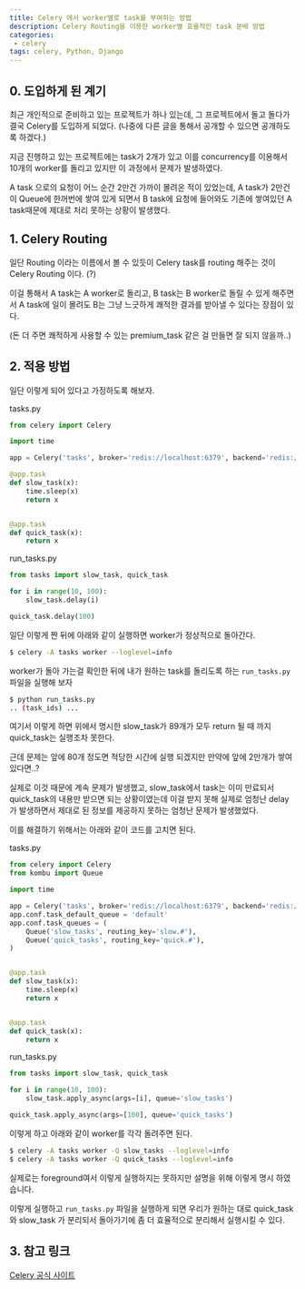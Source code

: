 ```yaml
---
title: Celery 에서 worker별로 task를 부여하는 방법
description: Celery Routing을 이용한 worker별 효율적인 task 분배 방법
categories:
 - celery
tags: celery, Python, Django
---
```


## 0. 도입하게 된 계기
최근 개인적으로 준비하고 있는 프로젝트가 하나 있는데, 그 프로젝트에서 돌고 돌다가 결국 Celery를 도입하게 되었다. (나중에 다른 글을 통해서 공개할 수 있으면 공개하도록 하겠다.)

지금 진행하고 있는 프로젝트에는 task가 2개가 있고 이를 concurrency를 이용해서 10개의 worker를 돌리고 있지만 이 과정에서 문제가 발생하였다.

A task 으로의 요청이 어느 순간 2만건 가까이 몰려온 적이 있었는데, A task가 2만건이 Queue에 한꺼번에 쌓여 있게 되면서 B task에 요청에 들어와도 기존에 쌓여있던 A task때문에 제대로 처리 못하는 상황이 발생했다.



## 1. Celery Routing

일단 Routing 이라는 이름에서 볼 수 있듯이 Celery task를 routing 해주는 것이 Celery Routing 이다. (?)

이걸 통해서 A task는 A worker로 돌리고, B task는 B worker로 돌릴 수 있게 해주면서 A task에 일이 몰려도 B는 그냥 느긋하게 쾌적한 결과를 받아낼 수 있다는 장점이 있다.

(돈 더 주면 쾌적하게 사용할 수 있는 premium_task 같은 걸 만들면 잘 되지 않을까..)



## 2. 적용 방법

일단 이렇게 되어 있다고 가정하도록 해보자.

tasks.py

```python
from celery import Celery

import time

app = Celery('tasks', broker='redis://localhost:6379', backend='redis://localhost:6379')

@app.task
def slow_task(x):
	time.sleep(x)
	return x


@app.task
def quick_task(x):
	return x
```



run_tasks.py

```python
from tasks import slow_task, quick_task

for i in range(10, 100):
	slow_task.delay(i)

quick_task.delay(100)
```



일단 이렇게 짠 뒤에 아래와 같이 실행하면 worker가 정상적으로 돌아간다.

```bash
$ celery -A tasks worker --loglevel=info
```



worker가 돌아 가는걸 확인한 뒤에 내가 원하는 task를 돌리도록 하는 `run_tasks.py` 파일을 실행해 보자

```bash
$ python run_tasks.py
.. (task_ids) ...
```



여기서 이렇게 하면 위에서 명시한 slow_task가 89개가 모두 return 될 때 까지 quick_task는 실행조차 못한다.

근데 문제는 앞에 80개 정도면 적당한 시간에 실행 되겠지만 만약에 앞에 2만개가 쌓여 있다면..?

실제로 이것 때문에 계속 문제가 발생했고, slow_task에서 task는 이미 만료되서 quick_task의 내용만 받으면 되는 상황이였는데 이걸 받지 못해 실제로 엄청난 delay가 발생하면서 제대로 된 정보를 제공하지 못하는 엄청난 문제가 발생했었다.



이를 해결하기 위해서는 아래와 같이 코드를 고치면 된다.

tasks.py

```python
from celery import Celery
from kombu import Queue

import time

app = Celery('tasks', broker='redis://localhost:6379', backend='redis://localhost:6379')
app.conf.task_default_queue = 'default'
app.conf.task_queues = (
	Queue('slow_tasks', routing_key='slow.#'),
	Queue('quick_tasks', routing_key='quick.#'),
)


@app.task
def slow_task(x):
	time.sleep(x)
	return x


@app.task
def quick_task(x):
	return x
```



run_tasks.py

```python
from tasks import slow_task, quick_task

for i in range(10, 100):
	slow_task.apply_async(args=[i], queue='slow_tasks')

quick_task.apply_async(args=[100], queue='quick_tasks')
```



이렇게 하고 아래와 같이 worker를 각각 돌려주면 된다.

```bash
$ celery -A tasks worker -Q slow_tasks --loglevel=info
$ celery -A tasks worker -Q quick_tasks --loglevel=info
```

실제로는 foreground여서 이렇게 실행하지는 못하지만 설명을 위해 이렇게 명시 하였습니다.



이렇게 실행하고 `run_tasks.py` 파일을 실행하게 되면 우리가 원하는 대로 quick_task와 slow_task 가 분리되서 돌아가기에 좀 더 효율적으로 분리해서 실행시킬 수 있다.



## 3. 참고 링크

[Celery 공식 사이트](http://docs.celeryproject.org/en/master/userguide/routing.html)



